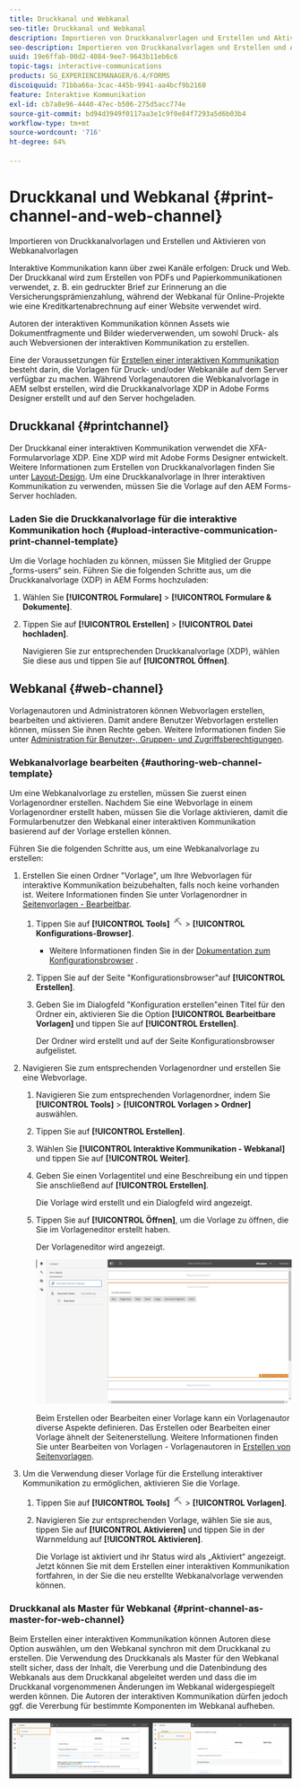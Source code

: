 ```yaml
---
title: Druckkanal und Webkanal
seo-title: Druckkanal und Webkanal
description: Importieren von Druckkanalvorlagen und Erstellen und Aktivieren von Webkanalvorlagen
seo-description: Importieren von Druckkanalvorlagen und Erstellen und Aktivieren von Webkanalvorlagen
uuid: 19e6ffab-00d2-4084-9ee7-9643b11eb6c6
topic-tags: interactive-communications
products: SG_EXPERIENCEMANAGER/6.4/FORMS
discoiquuid: 71bba66a-3cac-445b-9941-aa4bcf9b2160
feature: Interaktive Kommunikation
exl-id: cb7a8e96-4440-47ec-b506-275d5acc774e
source-git-commit: bd94d3949f0117aa3e1c9f0e84f7293a5d6b03b4
workflow-type: tm+mt
source-wordcount: '716'
ht-degree: 64%

---
```


# Druckkanal und Webkanal {#print-channel-and-web-channel}

Importieren von Druckkanalvorlagen und Erstellen und Aktivieren von Webkanalvorlagen

Interaktive Kommunikation kann über zwei Kanäle erfolgen: Druck und Web. Der Druckkanal wird zum Erstellen von PDFs und Papierkommunikationen verwendet, z. B. ein gedruckter Brief zur Erinnerung an die Versicherungsprämienzahlung, während der Webkanal für Online-Projekte wie eine Kreditkartenabrechnung auf einer Website verwendet wird.

Autoren der interaktiven Kommunikation können Assets wie Dokumentfragmente und Bilder wiederverwenden, um sowohl Druck- als auch Webversionen der interaktiven Kommunikation zu erstellen.

Eine der Voraussetzungen für [Erstellen einer interaktiven Kommunikation](/help/forms/using/create-interactive-communication.md) besteht darin, die Vorlagen für Druck- und/oder Webkanäle auf dem Server verfügbar zu machen. Während Vorlagenautoren die Webkanalvorlage in AEM selbst erstellen, wird die Druckkanalvorlage XDP in Adobe Forms Designer erstellt und auf den Server hochgeladen.

## Druckkanal {#printchannel}

Der Druckkanal einer interaktiven Kommunikation verwendet die XFA-Formularvorlage XDP. Eine XDP wird mit Adobe Forms Designer entwickelt. Weitere Informationen zum Erstellen von Druckkanalvorlagen finden Sie unter [Layout-Design](/help/forms/using/layout-design-details.md). Um eine Druckkanalvorlage in Ihrer interaktiven Kommunikation zu verwenden, müssen Sie die Vorlage auf den AEM Forms-Server hochladen.

### Laden Sie die Druckkanalvorlage für die interaktive Kommunikation hoch {#upload-interactive-communication-print-channel-template}

Um die Vorlage hochladen zu können, müssen Sie Mitglied der Gruppe „forms-users“ sein. Führen Sie die folgenden Schritte aus, um die Druckkanalvorlage (XDP) in AEM Forms hochzuladen:

1. Wählen Sie **[!UICONTROL Formulare]** > **[!UICONTROL Formulare &amp; Dokumente]**.

1. Tippen Sie auf **[!UICONTROL Erstellen]** > **[!UICONTROL Datei hochladen]**.

   Navigieren Sie zur entsprechenden Druckkanalvorlage (XDP), wählen Sie diese aus und tippen Sie auf **[!UICONTROL Öffnen]**.

## Webkanal {#web-channel}

Vorlagenautoren und Administratoren können Webvorlagen erstellen, bearbeiten und aktivieren. Damit andere Benutzer Webvorlagen erstellen können, müssen Sie ihnen Rechte geben. Weitere Informationen finden Sie unter [Administration für Benutzer-, Gruppen- und Zugriffsberechtigungen](/help/sites-administering/user-group-ac-admin.md).

### Webkanalvorlage bearbeiten {#authoring-web-channel-template}

Um eine Webkanalvorlage zu erstellen, müssen Sie zuerst einen Vorlagenordner erstellen. Nachdem Sie eine Webvorlage in einem Vorlagenordner erstellt haben, müssen Sie die Vorlage aktivieren, damit die Formularbenutzer den Webkanal einer interaktiven Kommunikation basierend auf der Vorlage erstellen können.

Führen Sie die folgenden Schritte aus, um eine Webkanalvorlage zu erstellen:

1. Erstellen Sie einen Ordner &quot;Vorlage&quot;, um Ihre Webvorlagen für interaktive Kommunikation beizubehalten, falls noch keine vorhanden ist. Weitere Informationen finden Sie unter Vorlagenordner in [Seitenvorlagen - Bearbeitbar](/help/sites-developing/page-templates-editable.md).

   1. Tippen Sie auf **[!UICONTROL Tools]** ![tools-1](assets/tools-1.png) > **[!UICONTROL Konfigurations-Browser]**.
      * Weitere Informationen finden Sie in der [Dokumentation zum Konfigurationsbrowser](/help/sites-administering/configurations.md) .
   1. Tippen Sie auf der Seite &quot;Konfigurationsbrowser&quot;auf **[!UICONTROL Erstellen]**.
   1. Geben Sie im Dialogfeld &quot;Konfiguration erstellen&quot;einen Titel für den Ordner ein, aktivieren Sie die Option **[!UICONTROL Bearbeitbare Vorlagen]** und tippen Sie auf **[!UICONTROL Erstellen]**.

      Der Ordner wird erstellt und auf der Seite Konfigurationsbrowser aufgelistet.

1. Navigieren Sie zum entsprechenden Vorlagenordner und erstellen Sie eine Webvorlage.

   1. Navigieren Sie zum entsprechenden Vorlagenordner, indem Sie **[!UICONTROL Tools]** > **[!UICONTROL Vorlagen > Ordner]** auswählen.
   1. Tippen Sie auf **[!UICONTROL Erstellen]**.
   1. Wählen Sie **[!UICONTROL Interaktive Kommunikation - Webkanal]** und tippen Sie auf **[!UICONTROL Weiter]**.
   1. Geben Sie einen Vorlagentitel und eine Beschreibung ein und tippen Sie anschließend auf **[!UICONTROL Erstellen]**.

      Die Vorlage wird erstellt und ein Dialogfeld wird angezeigt.

   1. Tippen Sie auf **[!UICONTROL Öffnen]**, um die Vorlage zu öffnen, die Sie im Vorlageneditor erstellt haben.

      Der Vorlageneditor wird angezeigt.

      ![webchanneltemplate](assets/webchanneltemplate.png)

      Beim Erstellen oder Bearbeiten einer Vorlage kann ein Vorlagenautor diverse Aspekte definieren. Das Erstellen oder Bearbeiten einer Vorlage ähnelt der Seitenerstellung. Weitere Informationen finden Sie unter Bearbeiten von Vorlagen - Vorlagenautoren in [Erstellen von Seitenvorlagen](/help/sites-authoring/templates.md).

1. Um die Verwendung dieser Vorlage für die Erstellung interaktiver Kommunikation zu ermöglichen, aktivieren Sie die Vorlage.

   1. Tippen Sie auf **[!UICONTROL Tools]** ![tools-1](assets/tools-1.png) > **[!UICONTROL Vorlagen]**.
   1. Navigieren Sie zur entsprechenden Vorlage, wählen Sie sie aus, tippen Sie auf **[!UICONTROL Aktivieren]** und tippen Sie in der Warnmeldung auf **[!UICONTROL Aktivieren]**.

      Die Vorlage ist aktiviert und ihr Status wird als „Aktiviert“ angezeigt. Jetzt können Sie mit dem Erstellen einer interaktiven Kommunikation fortfahren, in der Sie die neu erstellte Webkanalvorlage verwenden können.

### Druckkanal als Master für Webkanal {#print-channel-as-master-for-web-channel}

Beim Erstellen einer interaktiven Kommunikation können Autoren diese Option auswählen, um den Webkanal synchron mit dem Druckkanal zu erstellen. Die Verwendung des Druckkanals als Master für den Webkanal stellt sicher, dass der Inhalt, die Vererbung und die Datenbindung des Webkanals aus dem Druckkanal abgeleitet werden und dass die im Druckkanal vorgenommenen Änderungen im Webkanal widergespiegelt werden können. Die Autoren der interaktiven Kommunikation dürfen jedoch ggf. die Vererbung für bestimmte Komponenten im Webkanal aufheben.

![printweb_2-2](assets/printweb_2-2.png)
